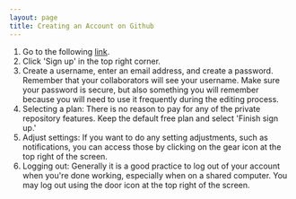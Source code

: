 ```yaml
---
layout: page
title: Creating an Account on Github
---
```


1. Go to the following [link](https://github.com).
2. Click 'Sign up' in the top right corner.
3. Create a username, enter an email address, and create a password. Remember that your collaborators will see your username. Make sure your password is secure, but also something you will remember because you will need to use it frequently during the editing process.
4. Selecting a plan: There is no reason to pay for any of the private repository features. Keep the default free plan and select 'Finish sign up.'
5. Adjust settings: If you want to do any setting adjustments, such as notifications, you can access those by clicking on the gear icon at the top right of the screen.
6. Logging out: Generally it is a good practice to log out of your account when you're done working, especially when on a shared computer. You may log out using the door icon at the top right of the screen.
